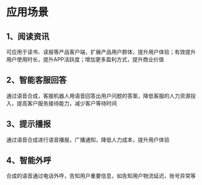 # 应用场景

## 1、阅读资讯
可应用于读书、读报等产品客户端，扩展产品用户群体，提升用户体验；有效提升用户使用时长，提升APP活跃度；增加更多盈利方式，提升商业价值

## 2、智能客服回答
通过语音合成，客服机器人用语音回答出用户问题的答案，降低客服的人力资源投入，提高客户服务接待能力，减少客户等待时间

## 3、提示播报
通过语音合成进行语音播报，广播通知，降低人力成本，提升用户体验

## 4、智能外呼
合成的语音通过电话外呼，告知用户重要信息，如告知用户物流延迟，账号异常等